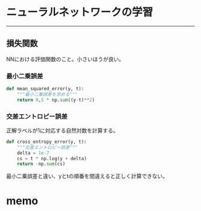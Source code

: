 # ニューラルネットワークの学習
---
## 損失関数
NNにおける評価関数のこと。小さいほうが良い。

### 最小二乗誤差

```python
def mean_squared_error(y, t):
    """最小二乗誤差を求める"""
    return 0,5 * np.sum((y-t)**2)
```

### 交差エントロピー誤差
正解ラベルが1に対応する自然対数を計算する。

```python
def cross_entropy_error(y, t):
    """交差エントロピー誤差"""
    delta = 1e-7
    cs = t * np.log(y + delta)
    return -np.sum(cs)
```

最小二乗誤差と違い、yとtの順番を間違えると正しく計算できない。


# memo


